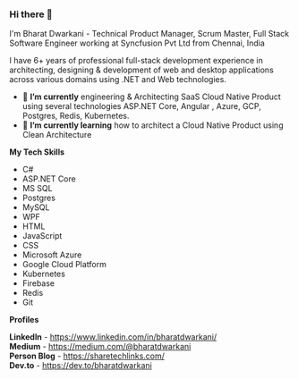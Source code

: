 ### Hi there 👋

I'm Bharat Dwarkani - Technical Product Manager, Scrum Master, Full Stack Software Engineer working at Syncfusion Pvt Ltd from Chennai, India

I have 6+ years of professional full-stack development experience in architecting, designing & development of web and desktop applications across various domains using .NET and Web technologies.

- 🔭 **I’m currently** engineering & Architecting SaaS Cloud Native Product using several technologies ASP.NET Core, Angular , Azure, GCP, Postgres, Redis, Kubernetes.
- 🌱 **I’m currently learning** how to architect a Cloud Native Product using Clean Architecture

**My Tech Skills** 
- C#
- ASP.NET Core
- MS SQL
- Postgres
- MySQL
- WPF
- HTML
- JavaScript
- CSS
- Microsoft Azure
- Google Cloud Platform
- Kubernetes
- Firebase
- Redis
- Git

**Profiles**

**LinkedIn** - https://www.linkedin.com/in/bharatdwarkani/  
**Medium** - https://medium.com/@bharatdwarkani  
**Person Blog** - https://sharetechlinks.com/  
**Dev.to** - https://dev.to/bharatdwarkani  
